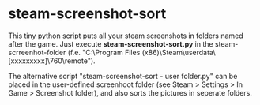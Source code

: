 # steam-screenshot-sort

This tiny python script puts all your steam screenshots in folders named after the game.
Just execute **steam-screenshot-sort.py** in the steam-scrreenhot-folder (f.e. "C:\Program Files (x86)\Steam\userdata\\[xxxxxxxxx]\760\remote"). 


The alternative script "steam-screenshot-sort - user folder.py" can be placed in the user-defined screenhoot folder (see Steam > Settings > In Game > Screenshot folder), and also sorts the pictures in seperate folders.
